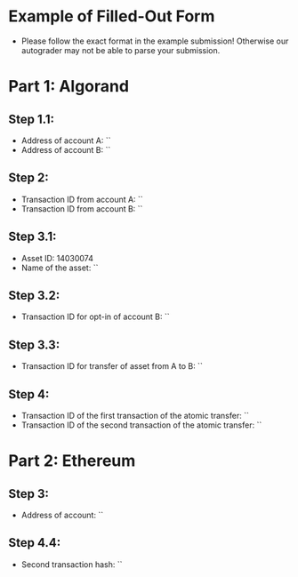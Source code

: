 # Example of Filled-Out Form

* Please follow the exact format in the example submission! Otherwise our autograder may not be able to parse your submission.

# Part 1: Algorand

## Step 1.1:

* Address of account A: ``
* Address of account B: ``

## Step 2:

* Transaction ID from account A: ``
* Transaction ID from account B: ``

## Step 3.1:

* Asset ID: 14030074
* Name of the asset: ``

## Step 3.2:

* Transaction ID for opt-in of account B: ``

## Step 3.3:

* Transaction ID for transfer of asset from A to B: ``

## Step 4:

* Transaction ID of the first transaction of the atomic transfer: ``
* Transaction ID of the second transaction of the atomic transfer: ``

# Part 2: Ethereum

## Step 3:

* Address of account: ``

## Step 4.4:

* Second transaction hash: ``
